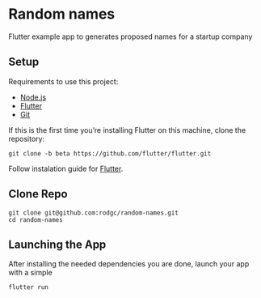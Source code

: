 # Random names

 Flutter example app to generates proposed names for a startup company

 ## Setup

Requirements to use this project:

- [Node.js](https://nodejs.org/download/)
- [Flutter](https://flutter.io/)
- [Git](https://git-scm.com/)

If this is the first time you’re installing Flutter on this machine, clone the repository:

```shell
git clone -b beta https://github.com/flutter/flutter.git
```

Follow instalation guide for [Flutter](https://flutter.io/get-started/install/).

## Clone Repo

```shell
git clone git@github.com:rodgc/random-names.git
cd random-names
```
## Launching the App
After installing the needed dependencies you are done, launch your app with a simple

```shell
flutter run
```